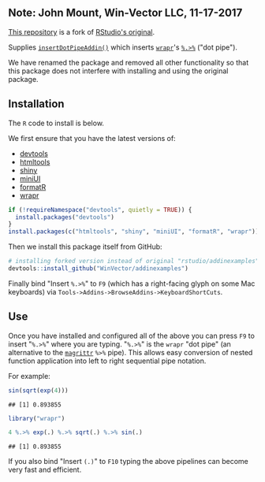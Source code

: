 
<!-- README.md is generated from README.Rmd. Please edit that file -->
Note: John Mount, Win-Vector LLC, 11-17-2017
--------------------------------------------

[This repository](https://github.com/WinVector/addinexamplesWV) is a fork of [RStudio's original](https://github.com/rstudio/addinexamples).

Supplies [`insertDotPipeAddin()`](https://github.com/WinVector/addinexamplesWV/blob/master/R/insertDotPipeAddin.R) which inserts [`wrapr`](https://winvector.github.io/wrapr/)'s [`%.>%`](https://winvector.github.io/wrapr/articles/dot_pipe.html) ("dot pipe").

We have renamed the package and removed all other functionality so that this package does not interfere with installing and using the original package.

Installation
------------

The `R` code to install is below.

We first ensure that you have the latest versions of:

-   [devtools](https://github.com/hadley/devtools)
-   [htmltools](https://github.com/rstudio/htmltools)
-   [shiny](https://github.com/rstudio/shiny)
-   [miniUI](https://github.com/rstudio/miniUI)
-   [formatR](https://CRAN.R-project.org/package=formatR)
-   [wrapr](https://CRAN.R-project.org/package=wrapr)

``` r
if (!requireNamespace("devtools", quietly = TRUE)) {
  install.packages("devtools")
}
install.packages(c("htmltools", "shiny", "miniUI", "formatR", "wrapr"))
```

Then we install this package itself from GitHub:

``` r
# installing forked version instead of original "rstudio/addinexamples"
devtools::install_github("WinVector/addinexamples")
```

Finally bind "Insert `%.>%`" to `F9` (which has a right-facing glyph on some Mac keyboards) via `Tools->Addins->BrowseAddins->KeyboardShortCuts`.

Use
---

Once you have installed and configured all of the above you can press `F9` to insert "`%.>%`" where you are typing. "`%.>%`" is the `wrapr` "dot pipe" (an alternative to the [`magrittr`](https://CRAN.R-project.org/package=magrittr) `%>%` pipe). This allows easy conversion of nested function application into left to right sequential pipe notation.

For example:

``` r
sin(sqrt(exp(4)))
```

    ## [1] 0.893855

``` r
library("wrapr")

4 %.>% exp(.) %.>% sqrt(.) %.>% sin(.)
```

    ## [1] 0.893855

If you also bind "Insert `(.)`" to `F10` typing the above pipelines can become very fast and efficient.
